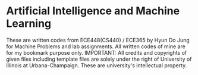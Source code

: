 # Artificial Intelligence and Machine Learning

These are written codes from ECE448(CS440) / ECE365 by Hyun Do Jung for Machine Problems and lab assignments. All written codes of mine are for my bookmark purpose only.
IMPORTANT: All credits and copyrights of given files including template files are solely under the right of University of Illinois at Urbana-Champaign. These are university's intellectual property.
